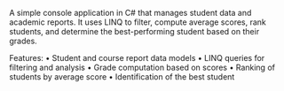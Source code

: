 A simple console application in C# that manages student data and academic reports. It uses LINQ to filter, compute average scores, rank students, and determine the best-performing student based on their grades.

Features:
	•	Student and course report data models
	•	LINQ queries for filtering and analysis
	•	Grade computation based on scores
	•	Ranking of students by average score
	•	Identification of the best student
